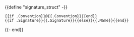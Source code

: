 {{define "signature_struct" -}}
```mojo
{{if .Convention}}@{{.Convention}}{{end}}
{{if .Signature}}{{.Signature}}{{else}}{{.Name}}{{end}}
```
{{- end}}